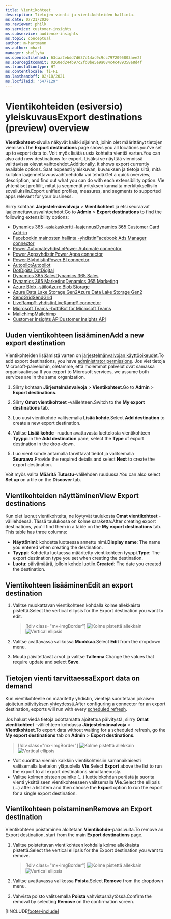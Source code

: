 ```yaml
---
title: Vientikohteet
description: Tietojen vienti ja vientikohteiden hallinta.
ms.date: 07/21/2020
ms.reviewer: philk
ms.service: customer-insights
ms.subservice: audience-insights
ms.topic: conceptual
author: m-hartmann
ms.author: mhart
manager: shellyha
ms.openlocfilehash: 63caa2ebdd7d637d14ac9c9cc7972095803aee2f
ms.sourcegitcommit: 0260ed244b97c2fd0be5e9a084c4c489358e8d4f
ms.translationtype: HT
ms.contentlocale: fi-FI
ms.lasthandoff: 02/18/2021
ms.locfileid: "5477129"
---
```

# <a name="export-destinations-preview-overview"></a><span data-ttu-id="183c4-103">Vientikohteiden (esiversio) yleiskuvaus</span><span class="sxs-lookup"><span data-stu-id="183c4-103">Export destinations (preview) overview</span></span>

<span data-ttu-id="183c4-104">**Vientikohteet**-sivulla näkyvät kaikki sijainnit, joihin olet määrittänyt tietojen viemisen.</span><span class="sxs-lookup"><span data-stu-id="183c4-104">The **Export destinations** page shows you all locations you've set up to export data to.</span></span> <span data-ttu-id="183c4-105">Voit myös lisätä uusia kohteita vientiä varten.</span><span class="sxs-lookup"><span data-stu-id="183c4-105">You can also add new destinations for export.</span></span> <span data-ttu-id="183c4-106">Lisäksi se näyttää viennissä valittavissa olevat vaihtoehdot.</span><span class="sxs-lookup"><span data-stu-id="183c4-106">Additionally, it shows export currently available options.</span></span> <span data-ttu-id="183c4-107">Saat nopeasti yleiskuvan, kuvauksen ja tietoja siitä, mitä kullakin laajennettavuusvaihtoehdolla voi tehdä.</span><span class="sxs-lookup"><span data-stu-id="183c4-107">Get a quick overview, description, and find out what you can do with each extensibility option.</span></span> <span data-ttu-id="183c4-108">Vie yhtenäiset profiilit, mitat ja segmentit yrityksen kannalta merkityksellisiin sovelluksiin.</span><span class="sxs-lookup"><span data-stu-id="183c4-108">Export unified profiles, measures, and segments to supported apps relevant for your business.</span></span>

<span data-ttu-id="183c4-109">Siirry kohtaan **Järjestelmänvalvoja** > **Vientikohteet** ja etsi seuraavat laajennettavuusvaihtoehdot:</span><span class="sxs-lookup"><span data-stu-id="183c4-109">Go to **Admin** > **Export destinations** to find the following extensibility options:</span></span>

- [<span data-ttu-id="183c4-110">Dynamics 365 -asiakaskortti -laajennus</span><span class="sxs-lookup"><span data-stu-id="183c4-110">Dynamics 365 Customer Card Add-in</span></span>](customer-card-add-in.md)
- [<span data-ttu-id="183c4-111">Facebookin mainosten hallinta -yhdistin</span><span class="sxs-lookup"><span data-stu-id="183c4-111">Facebook Ads Manager connector</span></span>](export-facebook.md)
- [<span data-ttu-id="183c4-112">Power Automateyhdistin</span><span class="sxs-lookup"><span data-stu-id="183c4-112">Power Automate connector</span></span>](export-power-automate.md)
- [<span data-ttu-id="183c4-113">Power Appsyhdistin</span><span class="sxs-lookup"><span data-stu-id="183c4-113">Power Apps connector</span></span>](export-power-apps.md)
- [<span data-ttu-id="183c4-114">Power BIyhdistin</span><span class="sxs-lookup"><span data-stu-id="183c4-114">Power BI connector</span></span>](export-power-bi.md)
- [<span data-ttu-id="183c4-115">Autopilot</span><span class="sxs-lookup"><span data-stu-id="183c4-115">Autopilot</span></span>](export-autopilot.md)
- [<span data-ttu-id="183c4-116">DotDigital</span><span class="sxs-lookup"><span data-stu-id="183c4-116">DotDigital</span></span>](export-dotdigital.md)
- [<span data-ttu-id="183c4-117">Dynamics 365 Sales</span><span class="sxs-lookup"><span data-stu-id="183c4-117">Dynamics 365 Sales</span></span>](export-dynamics365-sales.md)
- [<span data-ttu-id="183c4-118">Dynamics 365 Marketing</span><span class="sxs-lookup"><span data-stu-id="183c4-118">Dynamics 365 Marketing</span></span>](export-dynamics365-marketing.md)
- [<span data-ttu-id="183c4-119">Azure Blob -säilö</span><span class="sxs-lookup"><span data-stu-id="183c4-119">Azure Blob Storage</span></span>](export-azure-blob-storage.md)
- [<span data-ttu-id="183c4-120">Azure Data Lake Storage Gen2</span><span class="sxs-lookup"><span data-stu-id="183c4-120">Azure Data Lake Storage Gen2</span></span>](export-azure-data-lake-storage-gen2.md)
- [<span data-ttu-id="183c4-121">SendGrid</span><span class="sxs-lookup"><span data-stu-id="183c4-121">SendGrid</span></span>](export-sendgrid.md)
- [<span data-ttu-id="183c4-122">LiveRamp&reg;-yhdistin</span><span class="sxs-lookup"><span data-stu-id="183c4-122">LiveRamp&reg; connector</span></span>](export-liveramp.md)
- [<span data-ttu-id="183c4-123">Microsoft Teams -botti</span><span class="sxs-lookup"><span data-stu-id="183c4-123">Bot for Microsoft Teams</span></span>](export-teams-bot.md)
- [<span data-ttu-id="183c4-124">Mailchimp</span><span class="sxs-lookup"><span data-stu-id="183c4-124">Mailchimp</span></span>](export-mailchimp.md)
- [<span data-ttu-id="183c4-125">Customer Insights API</span><span class="sxs-lookup"><span data-stu-id="183c4-125">Customer Insights API</span></span>](apis.md)

## <a name="add-a-new-export-destination"></a><span data-ttu-id="183c4-126">Uuden vientikohteen lisääminen</span><span class="sxs-lookup"><span data-stu-id="183c4-126">Add a new export destination</span></span>

<span data-ttu-id="183c4-127">Vientikohteiden lisäämistä varten on [järjestelmänvalvojan käyttöoikeudet](permissions.md).</span><span class="sxs-lookup"><span data-stu-id="183c4-127">To add export destinations, you have [administrator permissions](permissions.md).</span></span> <span data-ttu-id="183c4-128">Jos viet tietoja Microsoft-palveluihin, oletamme, että molemmat palvelut ovat samassa organisaatiossa.</span><span class="sxs-lookup"><span data-stu-id="183c4-128">If you export to Microsoft services, we assume both services are in the same organization.</span></span>

1. <span data-ttu-id="183c4-129">Siirry kohtaan **Järjestelmänvalvoja** > **Vientikohteet**.</span><span class="sxs-lookup"><span data-stu-id="183c4-129">Go to **Admin** > **Export destinations**.</span></span>

1. <span data-ttu-id="183c4-130">Siirry **Omat vientikohteet** -välilehteen.</span><span class="sxs-lookup"><span data-stu-id="183c4-130">Switch to the **My export destinations** tab.</span></span>

1. <span data-ttu-id="183c4-131">Luo uusi vientikohde valitsemalla **Lisää kohde**.</span><span class="sxs-lookup"><span data-stu-id="183c4-131">Select **Add destination** to create a new export destination.</span></span>

1. <span data-ttu-id="183c4-132">Valitse **Lisää kohde** -ruudun avattavasta luettelosta vientikohteen **Tyyppi**.</span><span class="sxs-lookup"><span data-stu-id="183c4-132">In the **Add destination** pane, select the **Type** of export destination in the drop-down.</span></span>

1. <span data-ttu-id="183c4-133">Luo vientikohde antamalla tarvittavat tiedot ja valitsemalla **Seuraava**.</span><span class="sxs-lookup"><span data-stu-id="183c4-133">Provide the required details and select **Next** to create the export destination.</span></span>

<span data-ttu-id="183c4-134">Voit myös valita **Määritä** **Tutustu**-välilehden ruudussa.</span><span class="sxs-lookup"><span data-stu-id="183c4-134">You can also select **Set up** on a tile on the **Discover** tab.</span></span>

## <a name="view-export-destinations"></a><span data-ttu-id="183c4-135">Vientikohteiden näyttäminen</span><span class="sxs-lookup"><span data-stu-id="183c4-135">View Export destinations</span></span>

<span data-ttu-id="183c4-136">Kun olet luonut vientikohteita, ne löytyvät taulukosta **Omat vientikohteet** -välilehdessä. Tässä taulukossa on kolme saraketta:</span><span class="sxs-lookup"><span data-stu-id="183c4-136">After creating export destinations, you'll find them in a table on the **My export destinations** tab. This table has three columns:</span></span>

- <span data-ttu-id="183c4-137">**Näyttönimi**: kohdetta luotaessa annettu nimi.</span><span class="sxs-lookup"><span data-stu-id="183c4-137">**Display name**: The name you entered when creating the destination.</span></span>
- <span data-ttu-id="183c4-138">**Tyyppi**: Kohdetta luotaessa määritetty vientikohteen tyyppi.</span><span class="sxs-lookup"><span data-stu-id="183c4-138">**Type**: The export destination type you set when creating the destination.</span></span>
- <span data-ttu-id="183c4-139">**Luotu**: päivämäärä, jolloin kohde luotiin.</span><span class="sxs-lookup"><span data-stu-id="183c4-139">**Created**: The date you created the destination.</span></span>

## <a name="edit-an-export-destination"></a><span data-ttu-id="183c4-140">Vientikohteen lisääminen</span><span class="sxs-lookup"><span data-stu-id="183c4-140">Edit an export destination</span></span>

1. <span data-ttu-id="183c4-141">Valitse muokattavan vientikohteen kohdalla kolme allekkaista pistettä.</span><span class="sxs-lookup"><span data-stu-id="183c4-141">Select the vertical ellipsis for the Export destination you want to edit.</span></span>

   > [!div class="mx-imgBorder"]
   > <span data-ttu-id="183c4-142">![Kolme pistettä allekkain](media/export-destinations-page-ellipsis.png "Kolme pistettä allekkain")</span><span class="sxs-lookup"><span data-stu-id="183c4-142">![Vertical ellipsis](media/export-destinations-page-ellipsis.png "Vertical ellipsis")</span></span>

1. <span data-ttu-id="183c4-143">Valitse avattavassa valikossa **Muokkaa**.</span><span class="sxs-lookup"><span data-stu-id="183c4-143">Select **Edit** from the dropdown menu.</span></span>

1. <span data-ttu-id="183c4-144">Muuta päivitettävät arvot ja valitse **Tallenna**.</span><span class="sxs-lookup"><span data-stu-id="183c4-144">Change the values that require update and select **Save**.</span></span>

## <a name="export-data-on-demand"></a><span data-ttu-id="183c4-145">Tietojen vienti tarvittaessa</span><span class="sxs-lookup"><span data-stu-id="183c4-145">Export data on demand</span></span>

<span data-ttu-id="183c4-146">Kun vientikohteelle on määritetty yhdistin, vientejä suoritetaan jokaisen [ajoitetun päivityksen](system.md#schedule-tab) yhteydessä.</span><span class="sxs-lookup"><span data-stu-id="183c4-146">After configuring a connector for an export destination, exports will run with every [scheduled refresh](system.md#schedule-tab).</span></span>

<span data-ttu-id="183c4-147">Jos haluat viedä tietoja odottamatta ajoitettua päivitystä, siirry **Omat vientikohteet** -välilehteen kohdassa **Järjestelmänvalvoja** > **Vientikohteet**.</span><span class="sxs-lookup"><span data-stu-id="183c4-147">To export data without waiting for a scheduled refresh, go the **My export destinations** tab on **Admin** > **Export destinations**.</span></span>

> [!div class="mx-imgBorder"]
> <span data-ttu-id="183c4-148">![Kolme pistettä allekkain](media/export-destinations-page-ellipsis.png "Kolme pistettä allekkain")</span><span class="sxs-lookup"><span data-stu-id="183c4-148">![Vertical ellipsis](media/export-destinations-page-ellipsis.png "Vertical ellipsis")</span></span>

- <span data-ttu-id="183c4-149">Voit suorittaa viennin kaikkiin vientikohteisiin samanaikaisesti valitsemalla luettelon yläpuolella **Vie**.</span><span class="sxs-lookup"><span data-stu-id="183c4-149">Select **Export** above the list to run the export to all export destinations simultaneously.</span></span>
- <span data-ttu-id="183c4-150">Valitse kolmen pisteen painike (...) luettelokohdan perästä ja suorita vienti yksittäiseen vientikohteeseen valitsemalla **Vie**.</span><span class="sxs-lookup"><span data-stu-id="183c4-150">Select the ellipsis (...) after a list item and then choose the **Export** option to run the export for a single export destination.</span></span>

## <a name="remove-an-export-destination"></a><span data-ttu-id="183c4-151">Vientikohteen poistaminen</span><span class="sxs-lookup"><span data-stu-id="183c4-151">Remove an Export destination</span></span>

<span data-ttu-id="183c4-152">Vientikohteen poistaminen aloitetaan **Vientikohde**-pääsivulta.</span><span class="sxs-lookup"><span data-stu-id="183c4-152">To remove an Export destination, start from the main **Export destinations** page.</span></span>

1. <span data-ttu-id="183c4-153">Valitse poistettavan vientikohteen kohdalla kolme allekkaista pistettä.</span><span class="sxs-lookup"><span data-stu-id="183c4-153">Select the vertical ellipsis for the Export destination you want to remove.</span></span>

   > [!div class="mx-imgBorder"]
   > <span data-ttu-id="183c4-154">![Kolme pistettä allekkain](media/export-destinations-page-ellipsis.png "Kolme pistettä allekkain")</span><span class="sxs-lookup"><span data-stu-id="183c4-154">![Vertical ellipsis](media/export-destinations-page-ellipsis.png "Vertical ellipsis")</span></span>

2. <span data-ttu-id="183c4-155">Valitse avattavassa valikossa **Poista**.</span><span class="sxs-lookup"><span data-stu-id="183c4-155">Select **Remove** from the dropdown menu.</span></span>

3. <span data-ttu-id="183c4-156">Vahvista poisto valitsemalla **Poista** vahvistusnäytössä.</span><span class="sxs-lookup"><span data-stu-id="183c4-156">Confirm the removal by selecting **Remove** on the confirmation screen.</span></span>


[!INCLUDE[footer-include](../includes/footer-banner.md)]